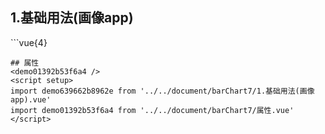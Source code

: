 ## 1.基础用法(画像app)
<demo639662b8962e />
```vue{4}
<template>
    <bar-chart-7 ref="chartRef" v-bind="chartOption"></bar-chart-7>
</template>
<script setup>
import { ref, onMounted } from 'vue';

const chartRef = ref();

const chartOption = {
    legendData: ['男性', '女性'],
	yAxisData: ['<20岁', '20-35岁', '35-50岁', '50-65岁', '>65岁'],
    seriesData: [
        [12, 64, 84, 11, 39],
        [87, 29, 80, 66, 49]
    ]
};

onMounted(() => {
    chartRef.value.renderChart();
});
</script>
<style lang="scss" scoped>
.zrx-chart {
    height: 225px;
    width: 350px;
    background-color: white;
}
</style>
```
## 属性
<demo01392b53f6a4 />
<script setup>
import demo639662b8962e from '../../document/barChart7/1.基础用法(画像app).vue'
import demo01392b53f6a4 from '../../document/barChart7/属性.vue'
</script>